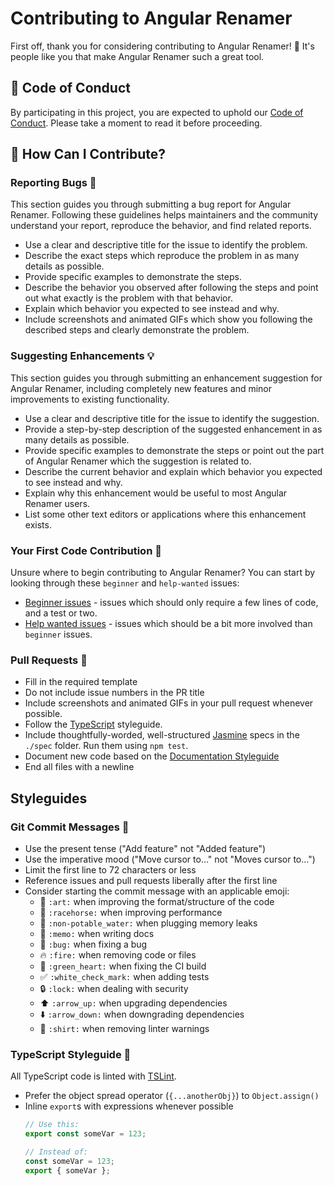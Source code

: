 # Contributing to Angular Renamer

First off, thank you for considering contributing to Angular Renamer! 🎉 It's people like you that make Angular Renamer such a great tool.

## 📜 Code of Conduct

By participating in this project, you are expected to uphold our [Code of Conduct](CODE_OF_CONDUCT.md). Please take a moment to read it before proceeding.

## 🤝 How Can I Contribute?

### Reporting Bugs 🐛

This section guides you through submitting a bug report for Angular Renamer. Following these guidelines helps maintainers and the community understand your report, reproduce the behavior, and find related reports.

- Use a clear and descriptive title for the issue to identify the problem.
- Describe the exact steps which reproduce the problem in as many details as possible.
- Provide specific examples to demonstrate the steps.
- Describe the behavior you observed after following the steps and point out what exactly is the problem with that behavior.
- Explain which behavior you expected to see instead and why.
- Include screenshots and animated GIFs which show you following the described steps and clearly demonstrate the problem.

### Suggesting Enhancements 💡

This section guides you through submitting an enhancement suggestion for Angular Renamer, including completely new features and minor improvements to existing functionality.

- Use a clear and descriptive title for the issue to identify the suggestion.
- Provide a step-by-step description of the suggested enhancement in as many details as possible.
- Provide specific examples to demonstrate the steps or point out the part of Angular Renamer which the suggestion is related to.
- Describe the current behavior and explain which behavior you expected to see instead and why.
- Explain why this enhancement would be useful to most Angular Renamer users.
- List some other text editors or applications where this enhancement exists.

### Your First Code Contribution 🚀

Unsure where to begin contributing to Angular Renamer? You can start by looking through these `beginner` and `help-wanted` issues:

- [Beginner issues](https://github.com/salah-alhajj/angular-renamer/labels/beginner) - issues which should only require a few lines of code, and a test or two.
- [Help wanted issues](https://github.com/salah-alhajj/angular-renamer/labels/help%20wanted) - issues which should be a bit more involved than `beginner` issues.

### Pull Requests 🔧

- Fill in the required template
- Do not include issue numbers in the PR title
- Include screenshots and animated GIFs in your pull request whenever possible.
- Follow the [TypeScript](https://www.typescriptlang.org/docs/handbook/typescript-in-5-minutes.html) styleguide.
- Include thoughtfully-worded, well-structured [Jasmine](https://jasmine.github.io/) specs in the `./spec` folder. Run them using `npm test`.
- Document new code based on the [Documentation Styleguide](#documentation-styleguide)
- End all files with a newline

## Styleguides

### Git Commit Messages 📝

- Use the present tense ("Add feature" not "Added feature")
- Use the imperative mood ("Move cursor to..." not "Moves cursor to...")
- Limit the first line to 72 characters or less
- Reference issues and pull requests liberally after the first line
- Consider starting the commit message with an applicable emoji:
    - 🎨 `:art:` when improving the format/structure of the code
    - 🐎 `:racehorse:` when improving performance
    - 🚱 `:non-potable_water:` when plugging memory leaks
    - 📝 `:memo:` when writing docs
    - 🐛 `:bug:` when fixing a bug
    - 🔥 `:fire:` when removing code or files
    - 💚 `:green_heart:` when fixing the CI build
    - ✅ `:white_check_mark:` when adding tests
    - 🔒 `:lock:` when dealing with security
    - ⬆️ `:arrow_up:` when upgrading dependencies
    - ⬇️ `:arrow_down:` when downgrading dependencies
    - 👕 `:shirt:` when removing linter warnings

### TypeScript Styleguide 📐

All TypeScript code is linted with [TSLint](https://palantir.github.io/tslint/).

- Prefer the object spread operator (`{...anotherObj}`) to `Object.assign()`
- Inline `export`s with expressions whenever possible
  ```ts
  // Use this:
  export const someVar = 123;

  // Instead of:
  const someVar = 123;
  export { someVar };